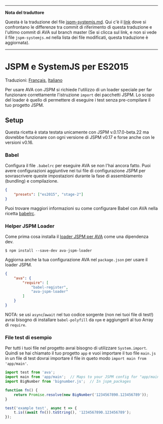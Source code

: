 ___
**Nota del traduttore**

Questa è la traduzione del file [jspm-systemjs.md](https://github.com/sindresorhus/ava/blob/master/docs/recipes/jspm-systemjs.md). Qui c'è il [link](https://github.com/avajs/ava/compare/0069a7ef4797a88149031124e7eade090a18ad4a...master#diff-e1128fe3361ff27e14e2ebec6c6ff362) dove si confrontano le differenze tra commit di riferimento di questa traduzione e l'ultimo commit di AVA sul branch master (Se si clicca sul link, e non si vede il file `jspm-systemjs.md` nella lista dei file modificati, questa traduzione è aggiornata).
___
# JSPM e SystemJS per ES2015

Traduzioni: [Français](https://github.com/avajs/ava-docs/blob/master/fr_FR/docs/recipes/jspm-systemjs.md), [Italiano](https://github.com/avajs/ava-docs/blob/master/it_IT/docs/recipes/jspm-systemjs.md)

Per usare AVA con JSPM si richiede l'utilizzo di un loader speciale per far funzionare correttamente l'istruzione `import` dei pacchetti JSPM. Lo scopo del loader è quello di permettere di eseguire i test senza pre-compilare il tuo progetto JSPM.

## Setup

Questa ricetta è stata testata unicamente con JSPM v.0.17.0-beta.22 ma dovrebbe funzionare con ogni versione di JSPM v0.17 e forse anche con le versioni v0.16.

### Babel

Configura il file `.babelrc` per eseguire AVA se non l'hai ancora fatto. Puoi avere configurazioni aggiuntive nei tui file di configurazione JSPM per sovrascrivere queste impostazioni durante la fase di assemblamento (bundling) e compilazione.

```json
{
	"presets": ["es2015", "stage-2"]
}
```

Puoi trovare maggiori informazioni su come configurare Babel con AVA nella ricetta [babelrc](https://github.com/avajs/ava-docs/blob/master/it_IT/docs/recipes/babelrc.md).

### Helper JSPM Loader

Come prima cosa installa il [loader JSPM per AVA](https://github.com/skorlir/ava-jspm-loader) come una dipendenza dev.

```
$ npm install --save-dev ava-jspm-loader
```

Aggiorna anche la tua configurazione AVA nel `package.json` per usare il loader JSPM.

```json
{
	"ava": {
		"require": [
			"babel-register",
			"ava-jspm-loader"
		]
	}
}
```

NOTA: se usi `async`/`await` nel tuo codice sorgente (non nei tuoi file di test!) avrai bisogno di installare `babel-polyfill` da `npm` e aggiungerli al tuo Array di `require`.

### File test di esempio

Per tutti i tuoi file nel progetto avrai bisogno di utilizzare `System.import`. Quindi se hai chiamato il tuo progetto `app` e vuoi importare il tuo file `main.js` in un file di test dovrai importare il file in queto modo `import main from 'app/main'`.

```js
import test from 'ava';
import main from 'app/main';  // Maps to your JSPM config for "app/main.js"
import BigNumber from 'bignumber.js';  // In jspm_packages

function fn() {
	return Promise.resolve(new BigNumber('1234567890.123456789'));
}

test('example test', async t => {
	t.is((await fn()).toString(), '1234567890.123456789');
});
```